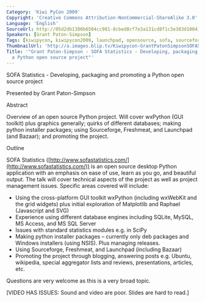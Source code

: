 ```yaml
---
Category: 'Kiwi PyCon 2009'
Copyright: 'Creative Commons Attribution-NonCommercial-ShareAlike 3.0'
Language: 'English'
SourceUrl: http://05d2db1380b6504cc981-8cbed8cf7e3a131cd8f1c3e383d10041.r93.cf2.rackcdn.com/kiwi-pycon-2009/120_grant-paton-simpson-sofa-statistics-developing-packaging-and-promoting-a-python-open-source-project.flv
Speakers: [Grant Paton-Simpson]
Tags: [kiwipycon, kiwipycon2009, launchpad, opensource, sofa, sourceforge]
ThumbnailUrl: 'http://a.images.blip.tv/Kiwipycon-GrantPatonSimpsonSOFAStatisticsDevelopingPackagingPromo591-977.jpg'
Title: '"Grant Paton-Simpson - SOFA Statistics - Developing, packaging, and promoting
  a Python open source project"'
---
```

SOFA Statistics - Developing, packaging and promoting a Python open source
project

Presented by Grant Paton-Simpson

Abstract

Overview of an open source Python project. Will cover wxPython (GUI toolkit)
plus graphics generally; quirks of different databases; making python
installer packages; using Sourceforge, Freshmeat, and Launchpad (and Bazaar);
and promoting the project.

Outline

SOFA Statistics
([http://www.sofastatistics.com/](http://www.sofastatistics.com/)) is an open
source desktop Python application with an emphasis on ease of use, learn as
you go, and beautiful output. The talk will cover technical aspects of the
project as well as project management issues. Specific areas covered will
include:

  * Using the cross-platform GUI toolkit wxPython (including wxWebKit and the grid widgets) plus initial exploration of Matplotlib and Raphael (Javascript and SVG) 
  * Experience using different database engines including SQLite, MySQL, MS Access, and MS SQL Server 
  * Issues with standard statistics modules e.g. in SciPy 
  * Making python installer packages – currently only deb packages and Windows installers (using NSIS). Plus managing releases. 
  * Using Sourceforge, Freshmeat, and Launchpad (including Bazaar) 
  * Promoting the project through blogging, answering posts e.g. Ubuntu, wikipedia, special aggregator lists and reviews, presentations, articles, etc. 

Questions are very welcome as this is a very broad topic.

[VIDEO HAS ISSUES: Sound and video are poor. Slides are hard to read.]

